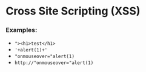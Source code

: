 # Cross Site Scripting (XSS)

### Examples:
- `"><h1>test</h1>`
- `'+alert(1)+'`
- `"onmouseover="alert(1)`
- `http://"onmouseover="alert(1)`
